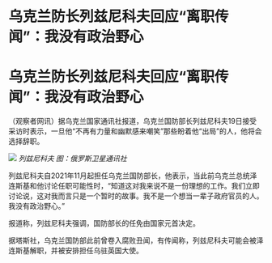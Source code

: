 # 乌克兰防长列兹尼科夫回应“离职传闻”：我没有政治野心

# 乌克兰防长列兹尼科夫回应“离职传闻”：我没有政治野心

（观察者网讯）据乌克兰国家通讯社报道，乌克兰国防部长列兹尼科夫19日接受采访时表示，一旦他“不再有力量和幽默感来嘲笑”那些盼着他“出局”的人，他将会选择辞职。

![](https://inews.gtimg.com/newsapp_bt/0/15817051785/1000) _列兹尼科夫 图：俄罗斯卫星通讯社_

列兹尼科夫自2021年11月起担任乌克兰国防部长，他表示，当此前乌克兰总统泽连斯基和他讨论任职可能性时，“知道这对我来说不是一份理想的工作。我们立即讨论说，这对我而言只是一个暂时的故事。我不是一个想当一辈子政府官员的人。我没有政治野心。”

报道称，列兹尼科夫强调，国防部长的任免由国家元首决定。

据塔斯社，乌克兰国防部此前曾卷入腐败丑闻，有传闻称，列兹尼科夫可能会被泽连斯基解职，并被安排担任乌驻英国大使。

